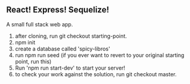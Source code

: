 ## React! Express! Sequelize!

A small full stack web app. 

1. after cloning, run git checkout starting-point.  
2. npm init
3. create a database called 'spicy-libros'
4. run npm run seed (if you ever want to revert to your original starting point, run this)
5. Run 'npm run start-dev' to start your server!
6. to check your work against the solution, run git checkout master.
